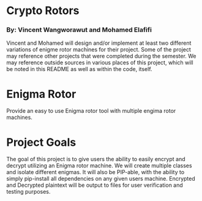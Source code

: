 # Crypto Rotors
### By: Vincent Wangworawut and Mohamed Elafifi
Vincent and Mohamed will design and/or implement at least two different variations of enigme rotor machines for their project. Some of the project may reference other projects that were completed during the semester. We may reference outside sources in various places of this project, which will be noted in this README as well as within the code, itself.

# Enigma Rotor
Provide an easy to use Enigma rotor tool with multiple engima rotor machines. 

# Project Goals
The goal of this project is to give users the ability to easily encrypt and decrypt utilizing an Enigma rotor machine. We will create multiple classes and isolate different enigmas. It will also be PIP-able, with the ability to simply pip-install all dependencies on any given users machine. Encrypted and Decrypted plaintext will be output to files for user verification and testing purposes. 
